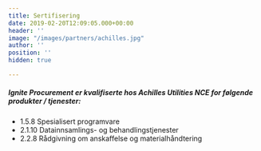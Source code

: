 ```yaml
---
title: Sertifisering
date: 2019-02-20T12:09:05.000+00:00
header: ''
image: "/images/partners/achilles.jpg"
author: ''
position: ''
hidden: true

---
```

##### Ignite Procurement er kvalifiserte hos Achilles Utilities NCE for følgende produkter / tjenester:

* 1.5.8 Spesialisert programvare
* 2.1.10 Datainnsamlings- og behandlingstjenester
* 2.2.8 Rådgivning om anskaffelse og materialhåndtering